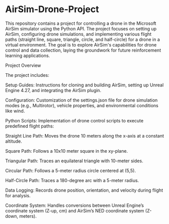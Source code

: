 # AirSim-Drone-Project
This repository contains a project for controlling a drone in the Microsoft AirSim simulator using the Python API. The project focuses on setting up AirSim, configuring drone simulations, and implementing various flight paths (straight line, square, triangle, circle, and half-circle) for a drone in a virtual environment. The goal is to explore AirSim's capabilities for drone control and data collection, laying the groundwork for future reinforcement learning applications.

Project Overview

The project includes:

Setup Guides: Instructions for cloning and building AirSim, setting up Unreal Engine 4.27, and integrating the AirSim plugin.

Configuration: Customization of the settings.json file for drone simulation modes (e.g., Multirotor), vehicle properties, and environmental conditions like wind.

Python Scripts: Implementation of drone control scripts to execute predefined flight paths:

Straight Line Path: Moves the drone 10 meters along the x-axis at a constant altitude.

Square Path: Follows a 10x10 meter square in the xy-plane.

Triangular Path: Traces an equilateral triangle with 10-meter sides.

Circular Path: Follows a 5-meter radius circle centered at (5,5).

Half-Circle Path: Traces a 180-degree arc with a 5-meter radius.



Data Logging: Records drone position, orientation, and velocity during flight for analysis.



Coordinate System: Handles conversions between Unreal Engine’s coordinate system (Z-up, cm) and AirSim’s NED coordinate system (Z-down, meters).
